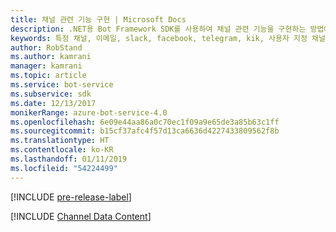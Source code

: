 ```yaml
---
title: 채널 관련 기능 구현 | Microsoft Docs
description: .NET용 Bot Framework SDK를 사용하여 채널 관련 기능을 구현하는 방법에 대해 알아봅니다.
keywords: 특정 채널, 이메일, slack, facebook, telegram, kik, 사용자 지정 채널
author: RobStand
ms.author: kamrani
manager: kamrani
ms.topic: article
ms.service: bot-service
ms.subservice: sdk
ms.date: 12/13/2017
monikerRange: azure-bot-service-4.0
ms.openlocfilehash: 6e09e44aa86a0c70ec1f09a9e65de3a85b63c1ff
ms.sourcegitcommit: b15cf37afc4f57d13ca6636d4227433809562f8b
ms.translationtype: HT
ms.contentlocale: ko-KR
ms.lasthandoff: 01/11/2019
ms.locfileid: "54224499"
---
```

[!INCLUDE [pre-release-label](../includes/pre-release-label.md)]

[!INCLUDE [Channel Data Content](../includes/snippet-channeldata.md)]
